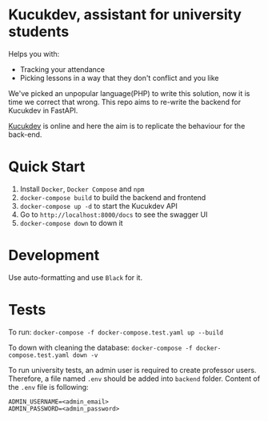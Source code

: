 # Kucukdev, assistant for university students

Helps you with:

-   Tracking your attendance
-   Picking lessons in a way that they don't conflict and you like

We've picked an unpopular language(PHP) to write this solution, now it
is time we correct that wrong. This repo aims to re-write the backend
for Kucukdev in FastAPI.

[Kucukdev](https://www.kucukdev.org) is online and here the aim is to
replicate the behaviour for the back-end.

# Quick Start

1. Install `Docker`, `Docker Compose` and `npm`
1. `docker-compose build` to build the backend and frontend
1. `docker-compose up -d` to start the Kucukdev API
1. Go to `http://localhost:8000/docs` to see the swagger UI
1. `docker-compose down` to down it

# Development

Use auto-formatting and use `Black` for it.

# Tests

To run:
`docker-compose -f docker-compose.test.yaml up --build`

To down with cleaning the database:
`docker-compose -f docker-compose.test.yaml down -v`

To run university tests, an admin user is required to create professor users. Therefore, a file named `.env` should be added into `backend` folder. Content of the `.env` file is following:

```
ADMIN_USERNAME=<admin_email>
ADMIN_PASSWORD=<admin_password>
```
